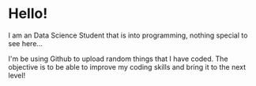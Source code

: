 # Hello! 

<p> I am an Data Science Student that is into programming, nothing special to see here...</p> 
<p> I'm be using Github to upload random things that I have coded. The objective is to be able to improve my coding skills and bring it to the next level! </p>



<!---
IvanMachCreate/IvanMachCreate is a ✨ special ✨ repository because its `README.md` (this file) appears on your GitHub profile.
You can click the Preview link to take a look at your changes.
--->
